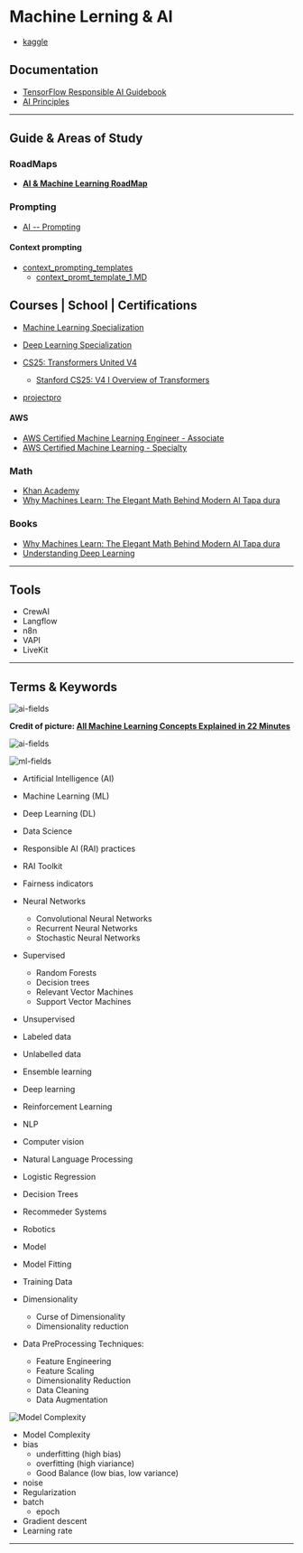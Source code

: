 Machine Lerning & AI
========


* [kaggle](https://www.kaggle.com/)

Documentation
-------------

* [TensorFlow Responsible AI Guidebook ](https://www.tensorflow.org/responsible_ai/tutorials)
* [AI Principles](https://www.blog.google/technology/ai/ai-principles/)

---

Guide & Areas of Study
-----------------------


### RoadMaps

* **[AI & Machine Learning RoadMap](./roadmap.md)**


### Prompting


* [AI -- Prompting](./prompting.md)

#### Context prompting


* [context_prompting_templates](./context_prompting_templates)
    * [context_promt_template_1.MD](./context_prompting_templates/context_promt_template_1.MD)


Courses | School | Certifications
-------------


* [Machine Learning Specialization](https://www.coursera.org/specializations/machine-learning-introduction)
* [Deep Learning Specialization](https://www.coursera.org/specializations/deep-learning)
   
* [CS25: Transformers United V4](https://web.stanford.edu/class/cs25/past/cs25-v4/)
    * [Stanford CS25: V4 I Overview of Transformers](https://www.youtube.com/watch?v=fKMB5UlVY1E)

* [projectpro](https://www.projectpro.io/)

#### AWS

* [AWS Certified Machine Learning Engineer - Associate](https://aws.amazon.com/certification/certified-machine-learning-engineer-associate/)
* [AWS Certified Machine Learning - Specialty](https://aws.amazon.com/certification/certified-machine-learning-specialty/)

### Math

* [Khan Academy](https://www.khanacademy.org/)
* [Why Machines Learn: The Elegant Math Behind Modern AI Tapa dura](https://www.amazon.es/Why-Machines-Learn-Elegant-Behind/dp/0593185749)


### Books

* [Why Machines Learn: The Elegant Math Behind Modern AI Tapa dura](https://www.amazon.es/Why-Machines-Learn-Elegant-Behind/dp/0593185749)
* [Understanding Deep Learning](https://udlbook.github.io/udlbook/)


---

Tools
------

* CrewAI
* Langflow
* n8n
* VAPI
* LiveKit


---

Terms & Keywords
----------------

![ai-fields](image-1.png)

**Credit of picture: [All Machine Learning Concepts Explained in 22 Minutes](https://www.youtube.com/watch?v=Fa_V9fP2tpU&t=24s)**

![ai-fields](image-2.png)


![ml-fields](image-3.png)

* Artificial Intelligence (AI)
* Machine Learning (ML)
* Deep Learning (DL)
* Data Science


* Responsible AI (RAI) practices
* RAI Toolkit 
* Fairness indicators
* Neural Networks
    * Convolutional Neural Networks
    * Recurrent Neural Networks
    * Stochastic Neural Networks
* Supervised 
    * Random Forests
    * Decision trees
    * Relevant Vector Machines
    * Support Vector Machines
* Unsupervised
* Labeled data
* Unlabelled data


* Ensemble learning
* Deep learning
* Reinforcement Learning
* NLP
* Computer vision
* Natural Language Processing


* Logistic Regression
* Decision Trees
* Recommeder Systems
* Robotics
* Model
* Model Fitting
* Training Data
* Dimensionality
    * Curse of Dimensionality
    * Dimensionality reduction

* Data PreProcessing Techniques:
    * Feature Engineering
    * Feature Scaling
    * Dimensionality Reduction
    * Data Cleaning
    * Data Augmentation

![Model Complexity](image-4.png)

* Model Complexity
* bias
    * underfitting (high bias)
    * overfitting (high viariance) 
    * Good Balance (low bias, low variance)
* noise
* Regularization
* batch 
    * epoch
* Gradient descent
* Learning rate

---
